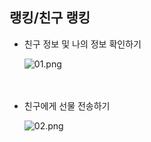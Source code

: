## 랭킹/친구 랭킹
- 친구 정보 및 나의 정보 확인하기

  ![01.png](https://github.com/moomin-04/YOLO-2018920056/blob/master/2018920031%20%EC%9C%A0%EC%8A%B9%EB%A6%AC/181109%20%EC%88%9C%EC%84%9C%EB%8F%84/img/01.png?raw=true)
  <br><br><br>

- 친구에게 선물 전송하기

  ![02.png](https://github.com/moomin-04/YOLO-2018920056/blob/master/2018920031%20%EC%9C%A0%EC%8A%B9%EB%A6%AC/181109%20%EC%88%9C%EC%84%9C%EB%8F%84/img/02.png?raw=true)
